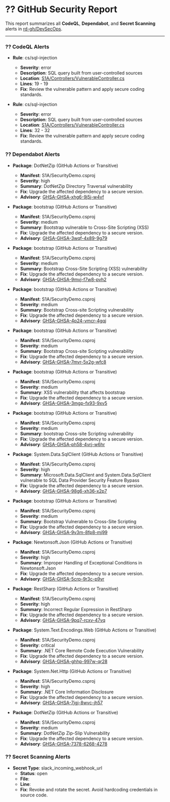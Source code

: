 
# ?? GitHub Security Report

This report summarizes all **CodeQL**, **Dependabot**, and **Secret Scanning** alerts in [rd-gh/DevSecOps](https://github.com/rd-gh/DevSecOps/security).

---
### ?? CodeQL Alerts

- **Rule**: cs/sql-injection  
  - **Severity**: error  
  - **Description**: SQL query built from user-controlled sources  
  - **Location**: [S1A/Controllers/VulnerableController.cs](https://github.com/rd-gh/DevSecOps/blob/main/S1A/Controllers/VulnerableController.cs#L19)  
  - **Lines**: 19 - 19  
  - **Fix**: Review the vulnerable pattern and apply secure coding standards.

- **Rule**: cs/sql-injection  
  - **Severity**: error  
  - **Description**: SQL query built from user-controlled sources  
  - **Location**: [S1A/Controllers/VulnerableController.cs](https://github.com/rd-gh/DevSecOps/blob/main/S1A/Controllers/VulnerableController.cs#L32)  
  - **Lines**: 32 - 32  
  - **Fix**: Review the vulnerable pattern and apply secure coding standards.

### ?? Dependabot Alerts

- **Package**: DotNetZip (GitHub Actions or Transitive)  
  - **Manifest**: S1A/SecurityDemo.csproj  
  - **Severity**: high  
  - **Summary**: DotNetZip Directory Traversal vulnerability   
  - **Fix**: Upgrade the affected dependency to a secure version.  
  - **Advisory**: [GHSA-GHSA-xhg6-9j5j-w4vf](https://github.com/advisories/GHSA-xhg6-9j5j-w4vf)

- **Package**: bootstrap (GitHub Actions or Transitive)  
  - **Manifest**: S1A/SecurityDemo.csproj  
  - **Severity**: medium  
  - **Summary**: Bootstrap vulnerable to Cross-Site Scripting (XSS)   
  - **Fix**: Upgrade the affected dependency to a secure version.  
  - **Advisory**: [GHSA-GHSA-3wqf-4x89-9g79](https://github.com/advisories/GHSA-3wqf-4x89-9g79)

- **Package**: bootstrap (GitHub Actions or Transitive)  
  - **Manifest**: S1A/SecurityDemo.csproj  
  - **Severity**: medium  
  - **Summary**: Bootstrap Cross-Site Scripting (XSS) vulnerability   
  - **Fix**: Upgrade the affected dependency to a secure version.  
  - **Advisory**: [GHSA-GHSA-9mvj-f7w8-pvh2](https://github.com/advisories/GHSA-9mvj-f7w8-pvh2)

- **Package**: bootstrap (GitHub Actions or Transitive)  
  - **Manifest**: S1A/SecurityDemo.csproj  
  - **Severity**: medium  
  - **Summary**: Bootstrap Cross-site Scripting vulnerability   
  - **Fix**: Upgrade the affected dependency to a secure version.  
  - **Advisory**: [GHSA-GHSA-4p24-vmcr-4gqj](https://github.com/advisories/GHSA-4p24-vmcr-4gqj)

- **Package**: bootstrap (GitHub Actions or Transitive)  
  - **Manifest**: S1A/SecurityDemo.csproj  
  - **Severity**: medium  
  - **Summary**: Bootstrap Cross-site Scripting vulnerability   
  - **Fix**: Upgrade the affected dependency to a secure version.  
  - **Advisory**: [GHSA-GHSA-7mvr-5x2g-wfc8](https://github.com/advisories/GHSA-7mvr-5x2g-wfc8)

- **Package**: bootstrap (GitHub Actions or Transitive)  
  - **Manifest**: S1A/SecurityDemo.csproj  
  - **Severity**: medium  
  - **Summary**: XSS vulnerability that affects bootstrap   
  - **Fix**: Upgrade the affected dependency to a secure version.  
  - **Advisory**: [GHSA-GHSA-3mgp-fx93-9xv5](https://github.com/advisories/GHSA-3mgp-fx93-9xv5)

- **Package**: bootstrap (GitHub Actions or Transitive)  
  - **Manifest**: S1A/SecurityDemo.csproj  
  - **Severity**: medium  
  - **Summary**: bootstrap Cross-site Scripting vulnerability   
  - **Fix**: Upgrade the affected dependency to a secure version.  
  - **Advisory**: [GHSA-GHSA-ph58-4vrj-w6hr](https://github.com/advisories/GHSA-ph58-4vrj-w6hr)

- **Package**: System.Data.SqlClient (GitHub Actions or Transitive)  
  - **Manifest**: S1A/SecurityDemo.csproj  
  - **Severity**: high  
  - **Summary**: Microsoft.Data.SqlClient and System.Data.SqlClient vulnerable to SQL Data Provider Security Feature Bypass     
  - **Fix**: Upgrade the affected dependency to a secure version.  
  - **Advisory**: [GHSA-GHSA-98g6-xh36-x2p7](https://github.com/advisories/GHSA-98g6-xh36-x2p7)

- **Package**: bootstrap (GitHub Actions or Transitive)  
  - **Manifest**: S1A/SecurityDemo.csproj  
  - **Severity**: medium  
  - **Summary**: Bootstrap Vulnerable to Cross-Site Scripting   
  - **Fix**: Upgrade the affected dependency to a secure version.  
  - **Advisory**: [GHSA-GHSA-9v3m-8fp8-mj99](https://github.com/advisories/GHSA-9v3m-8fp8-mj99)

- **Package**: Newtonsoft.Json (GitHub Actions or Transitive)  
  - **Manifest**: S1A/SecurityDemo.csproj  
  - **Severity**: high  
  - **Summary**: Improper Handling of Exceptional Conditions in Newtonsoft.Json   
  - **Fix**: Upgrade the affected dependency to a secure version.  
  - **Advisory**: [GHSA-GHSA-5crp-9r3c-p9vr](https://github.com/advisories/GHSA-5crp-9r3c-p9vr)

- **Package**: RestSharp (GitHub Actions or Transitive)  
  - **Manifest**: S1A/SecurityDemo.csproj  
  - **Severity**: high  
  - **Summary**: Incorrect Regular Expression in RestSharp   
  - **Fix**: Upgrade the affected dependency to a secure version.  
  - **Advisory**: [GHSA-GHSA-9pq7-rcxv-47vq](https://github.com/advisories/GHSA-9pq7-rcxv-47vq)

- **Package**: System.Text.Encodings.Web (GitHub Actions or Transitive)  
  - **Manifest**: S1A/SecurityDemo.csproj  
  - **Severity**: critical  
  - **Summary**: .NET Core Remote Code Execution Vulnerability    
  - **Fix**: Upgrade the affected dependency to a secure version.  
  - **Advisory**: [GHSA-GHSA-ghhp-997w-qr28](https://github.com/advisories/GHSA-ghhp-997w-qr28)

- **Package**: System.Net.Http (GitHub Actions or Transitive)  
  - **Manifest**: S1A/SecurityDemo.csproj  
  - **Severity**: high  
  - **Summary**: .NET Core Information Disclosure   
  - **Fix**: Upgrade the affected dependency to a secure version.  
  - **Advisory**: [GHSA-GHSA-7jgj-8wvc-jh57](https://github.com/advisories/GHSA-7jgj-8wvc-jh57)

- **Package**: DotNetZip (GitHub Actions or Transitive)  
  - **Manifest**: S1A/SecurityDemo.csproj  
  - **Severity**: medium  
  - **Summary**: DotNetZip Zip-Slip Vulnerability   
  - **Fix**: Upgrade the affected dependency to a secure version.  
  - **Advisory**: [GHSA-GHSA-7378-6268-4278](https://github.com/advisories/GHSA-7378-6268-4278)

### ?? Secret Scanning Alerts

- **Secret Type**: slack_incoming_webhook_url  
  - **Status**: open  
  - **File**: [](https://github.com/rd-gh/DevSecOps/blob/main/#L)  
  - **Line**:   
  - **Fix**: Revoke and rotate the secret. Avoid hardcoding credentials in source code.


